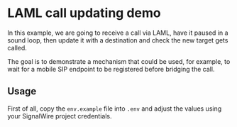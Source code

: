 # LAML call updating demo

In this example, we are going to receive a call via LAML, have it paused in a sound loop, then update it with a destination and check the new target gets called.

The goal is to demonstrate a mechanism that could be used, for example, to wait for a mobile SIP endpoint to be registered before bridging the call.

## Usage

First of all, copy the `env.example` file into `.env` and adjust the values using your SignalWire project credentials.